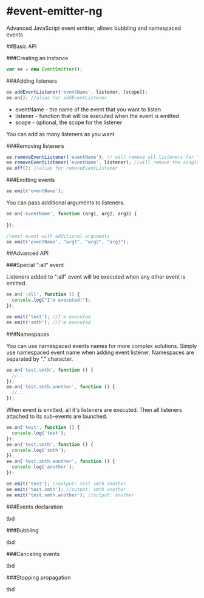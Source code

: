 #event-emitter-ng
================

Advanced JavaScript event emitter, allows bubbling and namespaced events

##Basic API

###Creating an instance

```javascript
var ee = new EventEmitter();
```

###Adding listeners

```javascript
ee.addEventListener('eventName', listener, [scope]);
ee.on(); //alias for addEventListener
```
 - eventName - the name of the event that you want to listen
 - listener - function that will be executed when the event is emitted
 - scope - optional, the scope for the listener

You can add as many listeners as you want

###Removing listeners

```javascript
ee.removeEventListener('eventName'); // will remove all listeners for "eventName" event
ee.removeEventListener('eventName', listener); //will remove the single listener that is attached to "eventName"
ee.off(); //alias for removeEventListener
```

###Emitting events

```javascript
ee.emit('eventName');
```

You can pass additional arguments to listeners.

```javascript
ee.on('eventName', function (arg1, arg2, arg3) {
  
});

//emit event with additional arguments
ee.emit('eventName', "arg1", "arg2", "arg3");
```

##Advanced API

###Special ":all" event

Listeners added to ":all" event will be executed when any other event is emitted.

```javascript
ee.on(':all', function () {
  console.log("I'm executed!");
});

ee.emit('test'); //I'm executed
ee.emit('smth'); //I'm executed
```

###Namespaces

You can use namespaced events names for more complex solutions. Simply use namespaced event name when adding event listener.
Namespaces are separated by "." character.

```javascript
ee.on('test.smth', function () {
  //...
});
ee.on('test.smth.another', function () {
  //...
});
```

When event is emitted, all it's listeners are executed. Then all listeners attached to its sub-events are launched.

```javascript
ee.on('test', function () {
  console.log('test');
});
ee.on('test.smth', function () {
  console.log('smth');
});
ee.on('test.smth.another', function () {
  console.log('another');
});

ee.emit('test'); //output: test smth another
ee.emit('test.smth'); //output: smth another
ee.emit('test.smth.another'); //output: another
```

###Events declaration

tbd

###Bubbling

tbd

###Canceling events

tbd

###Stopping propagation

tbd

